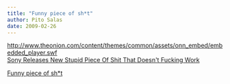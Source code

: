 ```yaml
---
title: "Funny piece of sh*t"
author: Pito Salas
date: 2009-02-26
---
```




<http://www.theonion.com/content/themes/common/assets/onn_embed/embedded_player.swf>  
[Sony Releases New Stupid Piece Of Shit That Doesn't Fucking
Work](<http://www.theonion.com/content/video/sony_releases_new_stupid_piece_of>)


[Funny piece of sh*t](None)
